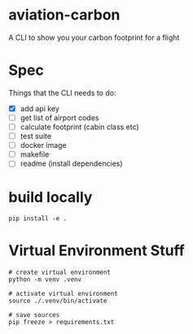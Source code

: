 # aviation-carbon
A CLI to show you your carbon footprint for a flight

# Spec

Things that the CLI needs to do:

- [x] add api key
- [ ] get list of airport codes
- [ ] calculate footprint (cabin class etc)
- [ ] test suite
- [ ] docker image
- [ ] makefile
- [ ] readme (install dependencies)

# build locally 

```shell
pip install -e .
```

# Virtual Environment Stuff

```shell
# create virtual environment
python -m venv .venv

# activate virtual environment
source ./.venv/bin/activate

# save sources
pip freeze > requirements.txt
```